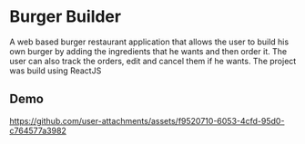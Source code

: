 # Burger Builder

A web based burger restaurant application that allows the user to build his own burger by adding the ingredients that he wants and then order it. The user can also track the orders, edit and cancel them if he wants. The project was build using ReactJS

## Demo

https://github.com/user-attachments/assets/f9520710-6053-4cfd-95d0-c764577a3982
